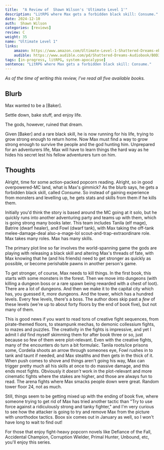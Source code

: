 ```yaml
---
title:  "A Review of  Shawn Wilson's 'Ultimate Level 1'"
description: "LitRPG where Max gets a forbidden black skill: Consume."
date: 2024-12-10
auth:  Shawn Wilson
categories: [reviews]
review: C
weight: 35
name: "Ultimate Level 1"
links:
    amazon: https://www.amazon.com/Ultimate-Level-1-Shattered-Dreams-ebook/dp/B0CSF1CM8H
    audible: https://www.audible.com/pd/Shattered-Dreams-Audiobook/B0D325KNCF
tags: [in-progress, litRPG, system-apocalypse]
sentence: "LitRPG where Max gets a forbidden black skill: Consume."
---
```


*As of the time of writing this review, I've read all five available books.*

## Blurb

Max wanted to be a [Baker].

Settle down, bake stuff, and enjoy life.

The gods, however, ruined that dream.

Given [Baker] and a rare black skill, he is now running for his life, trying to grow strong enough to return home. Now Max must find a way to grow strong enough to survive the people and the god hunting him. Unprepared for an adventurers life, Max will have to learn things the hard way as he hides his secret lest his fellow adventurers turn on him.



## Thoughts

Alright, time for some action-packed popcorn reading.  Alright, so in good overpowered-MC land, what is Max's gimmick? As the blurb says, he gets a forbidden black skill, called *Consume*. So instead of gaining experience from monsters and levelling up, he gets stats and skills from them if he kills them.

Initially you'd think the story is based around the MC going at it solo, but he quickly runs into another adventuring party and teams up with them, which is going strong many books later. This team includes Tanila (elf mage), Batrire (dwarf healer), and Fowl (dwarf tank), with Max taking the off-tank melee-damage-deal also-a-mage-lol scout-and-trap-extraordinare role. Max takes many roles. Max has many skills.

The primary plot line so far involves the world-spanning game the gods are playing with releasing a black skill and altering Max's threads of fate, with Max knowing that he (and his friends) need to get stronger as quickly as possible, or become perishable pawns in another person's game.

To get stronger, of course, Max needs to kill things. In the first book, this starts with some monsters in the forest. Then we move into dungeons (with killing a dungeon boss or a rare spawn being rewarded with a chest of loot). There are a lot of dungeons. And then we make it to the capital city which has, you guessed it, *more* dungeons. And the tower, which has a hundred levels. Every few levels, there's a boss. The author does skip past a *few* of these levels (we're up to about forty floors by the end of book five), but not many of them.

This is good news if you want to read tons of creative fight sequences, from pirate-themed floors, to steampunk mechas, to demonic collessium fights, to mazes and puzzles. The creativity in the fights is impressive, and yet I admit I *did* find myself skimming them for after book three or so, just because so few of them were plot-relevant. Even with the creative fights, many of the encounters do turn a bit formulaic. Tanila roots/ice prisons some, Cordelia shoots an arrow through someones eye, Fowl rushes in to tank and taunt if needed, and Max stealths and then gets in the thick of it. When push comes to shove and things aren't going his way, Max can trigger pretty much all his skills at once to do massive damage, and this ends most fights. Obviously it *doesn't* work in the plot-relevant and more cinematic fights where the stakes are higher, and those are always fun to read. The arena fights where Max smacks people down were great. Random tower floor 24, not as much.

Still, things seem to be getting mixed up with the ending of book five, where someone trying to get rid of Max has tried another tactic than "Try to use force against a ridiculously strong and tanky fighter," and I'm very curious to see how the attacker is going to try and remove Max from the picture with unorthodox tactics. Boox six comes out in January as well, so I won't have long to wait to find out!

For those that enjoy fight-heavy popcorn novels like Defiance of the Fall, Accidental Champion, Corruption Wielder, Primal Hunter, Unbound, etc, you'll enjoy this series.